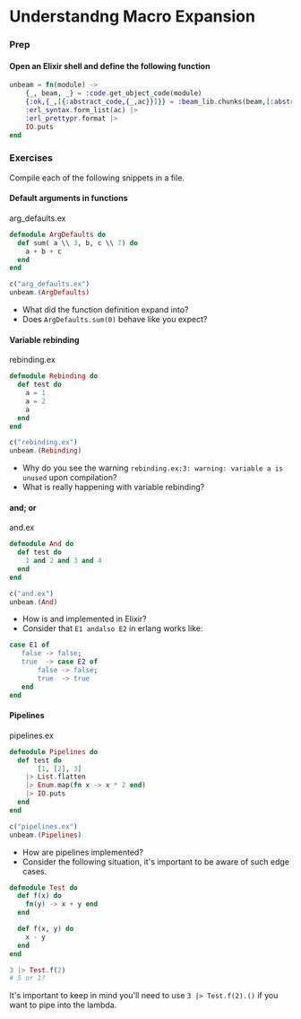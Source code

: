 # Understandng Macro Expansion

### Prep

#### Open an Elixir shell and define the following function

```elixir
unbeam = fn(module) ->
    {_, beam, _} = :code.get_object_code(module)
    {:ok,{_,[{:abstract_code,{_,ac}}]}} = :beam_lib.chunks(beam,[:abstract_code])
    :erl_syntax.form_list(ac) |>
    :erl_prettypr.format |>
    IO.puts
end
```

### Exercises

Compile each of the following snippets in a file.

#### Default arguments in functions

arg_defaults.ex

```elixir
defmodule ArgDefaults do
  def sum( a \\ 3, b, c \\ 7) do
    a + b + c
  end
end

c("arg_defaults.ex")
unbeam.(ArgDefaults)
```

- What did the function definition expand into?
- Does `ArgDefaults.sum(0)` behave like you expect?

#### Variable rebinding

rebinding.ex

```elixir
defmodule Rebinding do
  def test do
    a = 1
    a = 2
    a
  end
end

c("rebinding.ex")
unbeam.(Rebinding)
```

- Why do you see the warning `rebinding.ex:3: warning: variable a is unused` upon compilation?
- What is really happening with variable rebinding?

#### and; or

and.ex

```elixir
defmodule And do
  def test do
    1 and 2 and 3 and 4
  end
end

c("and.ex")
unbeam.(And)
```

- How is and implemented in Elixir?
- Consider that `E1 andalso E2` in erlang works like:

```erlang
case E1 of
   false -> false;
   true  -> case E2 of
       false -> false;
       true  -> true
   end
end
```

#### Pipelines

pipelines.ex

```elixir
defmodule Pipelines do
  def test do
       [1, [2], 3]
    |> List.flatten
    |> Enum.map(fn x -> x * 2 end)
    |> IO.puts
  end
end

c("pipelines.ex")
unbeam.(Pipelines)
```

- How are pipelines implemented?
- Consider the following situation, it's important to be aware of such edge cases.

```elixir
defmodule Test do
  def f(x) do
    fn(y) -> x + y end
  end

  def f(x, y) do
    x - y
  end
end

3 |> Test.f(2)
# 5 or 1?
```

It's important to keep in mind you'll need to use `3 |> Test.f(2).()` if you want to pipe into the lambda.